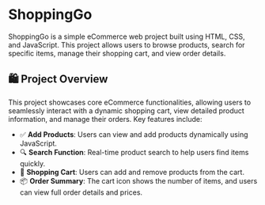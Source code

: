 # ShoppingGo

ShoppingGo is a simple eCommerce web project built using HTML, CSS, and JavaScript. This project allows users to browse products, search for specific items, manage their shopping cart, and view order details. 

## 🛍️ Project Overview
This project showcases core eCommerce functionalities, allowing users to seamlessly interact with a dynamic shopping cart, view detailed product information, and manage their orders. Key features include:

* ✅ **Add Products**: Users can view and add products dynamically using JavaScript.
* 🔍 **Search Function**: Real-time product search to help users find items quickly.
* 🛒 **Shopping Cart**: Users can add and remove products from the cart.
* 📦 **Order Summary**: The cart icon shows the number of items, and users can view full order details and prices.




  

